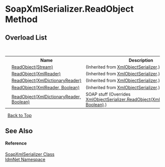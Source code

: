 # SoapXmlSerializer.ReadObject Method 
 


## Overload List
&nbsp;<table><tr><th></th><th>Name</th><th>Description</th></tr><tr><td>![Public method](media/pubmethod.gif "Public method")</td><td><a href="http://msdn2.microsoft.com/en-us/library/ms574047" target="_blank">ReadObject(Stream)</a></td><td> (Inherited from <a href="http://msdn2.microsoft.com/en-us/library/ms405771" target="_blank">XmlObjectSerializer</a>.)</td></tr><tr><td>![Public method](media/pubmethod.gif "Public method")</td><td><a href="http://msdn2.microsoft.com/en-us/library/ms574048" target="_blank">ReadObject(XmlReader)</a></td><td> (Inherited from <a href="http://msdn2.microsoft.com/en-us/library/ms405771" target="_blank">XmlObjectSerializer</a>.)</td></tr><tr><td>![Public method](media/pubmethod.gif "Public method")</td><td><a href="http://msdn2.microsoft.com/en-us/library/ms195071" target="_blank">ReadObject(XmlDictionaryReader)</a></td><td> (Inherited from <a href="http://msdn2.microsoft.com/en-us/library/ms405771" target="_blank">XmlObjectSerializer</a>.)</td></tr><tr><td>![Public method](media/pubmethod.gif "Public method")</td><td><a href="http://msdn2.microsoft.com/en-us/library/ms574049" target="_blank">ReadObject(XmlReader, Boolean)</a></td><td> (Inherited from <a href="http://msdn2.microsoft.com/en-us/library/ms405771" target="_blank">XmlObjectSerializer</a>.)</td></tr><tr><td>![Public method](media/pubmethod.gif "Public method")</td><td><a href="M_IdmNet_SoapXmlSerializer_ReadObject">ReadObject(XmlDictionaryReader, Boolean)</a></td><td>
SOAP stuff
 (Overrides <a href="http://msdn2.microsoft.com/en-us/library/ms574046" target="_blank">XmlObjectSerializer.ReadObject(XmlDictionaryReader, Boolean)</a>.)</td></tr></table>&nbsp;
<a href="#soapxmlserializer.readobject-method">Back to Top</a>

## See Also


#### Reference
<a href="T_IdmNet_SoapXmlSerializer">SoapXmlSerializer Class</a><br /><a href="N_IdmNet">IdmNet Namespace</a><br />
